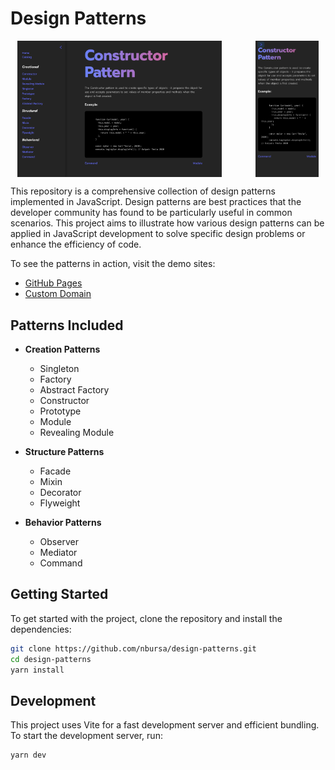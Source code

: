 # Design Patterns

<div style="display: flex; justify-content: space-around; gap: 2rem;">
  <img src="public/Desktop.png" alt="Desktop view" width="65%"/>
  <img src="public/Mobile.png" alt="Mobile view" width="20%"/>
</div>

This repository is a comprehensive collection of design patterns implemented in JavaScript. Design patterns are best
practices that the developer community has found to be particularly useful in common scenarios. This project aims to
illustrate how various design patterns can be applied in JavaScript development to solve specific design problems or
enhance the efficiency of code.

To see the patterns in action, visit the demo sites:

- [GitHub Pages](https://nbursa.github.io/design-patterns)
- [Custom Domain](https://designpatterns.nenadbursac.com/)

## Patterns Included

- **Creation Patterns**

    - Singleton
    - Factory
    - Abstract Factory
    - Constructor
    - Prototype
    - Module
    - Revealing Module

- **Structure Patterns**

    - Facade
    - Mixin
    - Decorator
    - Flyweight

- **Behavior Patterns**
    - Observer
    - Mediator
    - Command

## Getting Started

To get started with the project, clone the repository and install the dependencies:

```bash
git clone https://github.com/nbursa/design-patterns.git
cd design-patterns
yarn install
```

## Development

This project uses Vite for a fast development server and efficient bundling. To start the development server, run:

```bash
yarn dev
```
